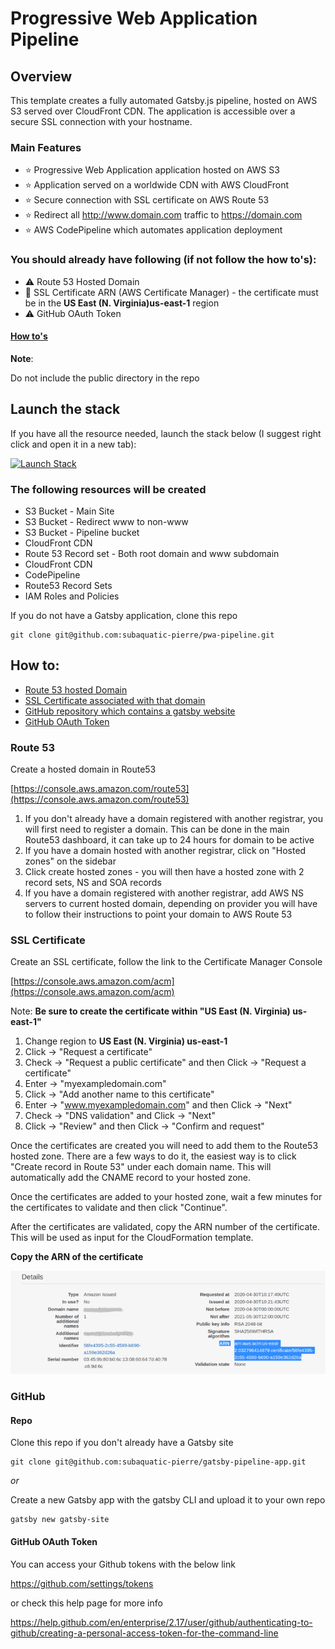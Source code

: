 # Progressive Web Application Pipeline

## Overview

This template creates a fully automated Gatsby.js pipeline, hosted on AWS S3 served over CloudFront CDN. The application is accessible over a secure SSL connection with your hostname.

### Main Features

- :star: Progressive Web Application application hosted on AWS S3
- :star: Application served on a worldwide CDN with AWS CloudFront
- :star: Secure connection with SSL certificate on AWS Route 53
- :star: Redirect all http://www.domain.com traffic to https://domain.com
- :star: AWS CodePipeline which automates application deployment

### You should already have following (if not follow the how to's):

- :warning: Route 53 Hosted Domain
- :rotating_light: SSL Certificate ARN (AWS Certificate Manager) - the certificate must be in the **US East (N. Virginia)us-east-1** region
- :warning: GitHub OAuth Token

#### [How to's](#how-to)

**Note**:

Do not include the public directory in the repo

## Launch the stack

If you have all the resource needed, launch the stack below (I suggest right click and open it in a new tab):

[![Launch Stack](https://cdn.rawgit.com/buildkite/cloudformation-launch-stack-button-svg/master/launch-stack.svg)](https://console.aws.amazon.com/cloudformation/home#/stacks/new?stackName=gatsby-pipeline&templateURL=https://pwa-pipeline-cftemplate.s3.us-east-2.amazonaws.com/cf-stack.yaml)

### The following resources will be created

- S3 Bucket - Main Site
- S3 Bucket - Redirect www to non-www
- S3 Bucket - Pipeline bucket
- CloudFront CDN
- Route 53 Record set - Both root domain and www subdomain
- CloudFront CDN
- CodePipeline
- Route53 Record Sets
- IAM Roles and Policies

If you do not have a Gatsby application, clone this repo

    git clone git@github.com:subaquatic-pierre/pwa-pipeline.git

## How to:

- [Route 53 hosted Domain](#route-53)
- [SSL Certificate associated with that domain](#ssl-certificate)
- [GitHub repository which contains a gatsby website](#repo)
- [GitHub OAuth Token](#github-oauth-token)

### Route 53

Create a hosted domain in Route53

[https://console.aws.amazon.com/route53](https://console.aws.amazon.com/route53)

1. If you don't already have a domain registered with another registrar, you will first need to register a domain. This can be done in the main Route53 dashboard, it can take up to 24 hours for domain to be active
2. If you have a domain hosted with another registrar, click on "Hosted zones" on the sidebar
3. Click create hosted zones - you will then have a hosted zone with 2 record sets, NS and SOA records
4. If you have a domain registered with another registrar, add AWS NS servers to current hosted domain, depending on provider you will have to follow their instructions to point your domain to AWS Route 53

### SSL Certificate

Create an SSL certificate, follow the link to the Certificate Manager Console

[https://console.aws.amazon.com/acm](https://console.aws.amazon.com/acm)

Note: **Be sure to create the certificate within "US East (N. Virginia) us-east-1"**

1. Change region to **US East (N. Virginia) us-east-1**
2. Click -> "Request a certificate"
3. Check -> "Request a public certificate" and then Click -> "Request a certificate"
4. Enter -> "myexampledomain.com"
5. Click -> "Add another name to this certificate"
6. Enter -> "www.myexampledomain.com" and then Click -> "Next"
7. Check -> "DNS validation" and Click -> "Next"
8. Click -> "Review" and then Click -> "Confirm and request"

Once the certificates are created you will need to add them to the Route53 hosted zone. There are a few ways to do it, the easiest way is to click "Create record in Route 53" under each domain name. This will automatically add the CNAME record to your hosted zone.

Once the certificates are added to your hosted zone, wait a few minutes for the certificates to validate and then click "Continue".

After the certificates are validated, copy the ARN number of the certificate. This will be used as input for the CloudFormation template.

**Copy the ARN of the certificate**

![Certificate ARN](cfstack/certificate_ARN.png)

### GitHub

#### Repo

Clone this repo if you don't already have a Gatsby site

    git clone git@github.com:subaquatic-pierre/gatsby-pipeline-app.git

_or_

Create a new Gatsby app with the gatsby CLI and upload it to your own repo

    gatsby new gatsby-site

#### GitHub OAuth Token

You can access your Github tokens with the below link

https://github.com/settings/tokens

or check this help page for more info

https://help.github.com/en/enterprise/2.17/user/github/authenticating-to-github/creating-a-personal-access-token-for-the-command-line
